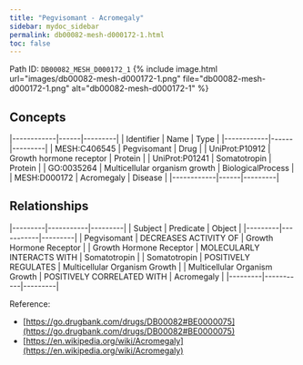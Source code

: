 ```yaml
---
title: "Pegvisomant - Acromegaly"
sidebar: mydoc_sidebar
permalink: db00082-mesh-d000172-1.html
toc: false 
---
```



Path ID: `DB00082_MESH_D000172_1`
{% include image.html url="images/db00082-mesh-d000172-1.png" file="db00082-mesh-d000172-1.png" alt="db00082-mesh-d000172-1" %}

## Concepts

|------------|------|---------|
| Identifier | Name | Type    |
|------------|------|---------|
| MESH:C406545 | Pegvisomant | Drug |
| UniProt:P10912 | Growth hormone receptor | Protein |
| UniProt:P01241 | Somatotropin | Protein |
| GO:0035264 | Multicellular organism growth | BiologicalProcess |
| MESH:D000172 | Acromegaly | Disease |
|------------|------|---------|

## Relationships

|---------|-----------|---------|
| Subject | Predicate | Object  |
|---------|-----------|---------|
| Pegvisomant | DECREASES ACTIVITY OF | Growth Hormone Receptor |
| Growth Hormone Receptor | MOLECULARLY INTERACTS WITH | Somatotropin |
| Somatotropin | POSITIVELY REGULATES | Multicellular Organism Growth |
| Multicellular Organism Growth | POSITIVELY CORRELATED WITH | Acromegaly |
|---------|-----------|---------|

Reference: 
  - [https://go.drugbank.com/drugs/DB00082#BE0000075](https://go.drugbank.com/drugs/DB00082#BE0000075)
  - [https://en.wikipedia.org/wiki/Acromegaly](https://en.wikipedia.org/wiki/Acromegaly)
